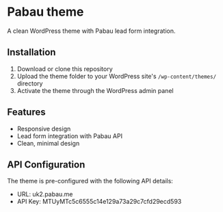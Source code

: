 # Pabau theme

A clean WordPress theme with Pabau lead form integration.

## Installation

1. Download or clone this repository
2. Upload the theme folder to your WordPress site's `/wp-content/themes/` directory
3. Activate the theme through the WordPress admin panel

## Features

- Responsive design
- Lead form integration with Pabau API
- Clean, minimal design

## API Configuration

The theme is pre-configured with the following API details:
- URL: uk2.pabau.me
- API Key: MTUyMTc5c6555c14e129a73a29c7cfd29ecd593

